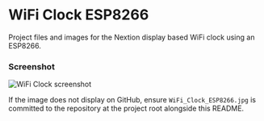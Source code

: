 # WiFi Clock ESP8266

Project files and images for the Nextion display based WiFi clock using an ESP8266.

### Screenshot

![WiFi Clock screenshot](./WiFi_Clock_ESP8266.jpg)

If the image does not display on GitHub, ensure `WiFi_Clock_ESP8266.jpg` is committed to the repository at the project root alongside this README.

